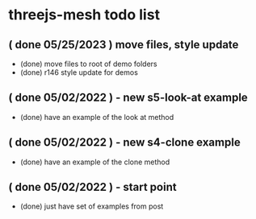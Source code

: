 # threejs-mesh todo list


## ( done 05/25/2023 ) move files, style update
* (done) move files to root of demo folders
* (done) r146 style update for demos

## ( done 05/02/2022 ) - new s5-look-at example
* (done) have an example of the look at method

## ( done 05/02/2022 ) - new s4-clone example
* (done) have an example of the clone method

## ( done 05/02/2022 ) - start point
* (done) just have set of examples from post
